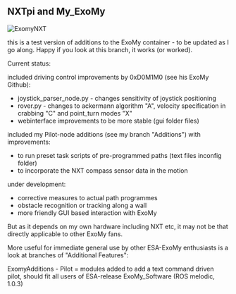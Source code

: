 ## NXTpi and My_ExoMy

![ExomyNXT](https://github.com/pebe-espana/NXTpi/blob/ExoMy/My%20ExoMy_NXT/some_documentation/ExomyNXT.jpg)

this is a test version of additions to the ExoMy container - to be updated as I go along.
Happy if you look at this branch, it works (or worked).

Current status:

included driving control improvements by 0xD0M1M0 (see his ExoMy Github):
- joystick_parser_node.py - changes sensitivity of joystick positioning
- rover.py - changes to ackermann algorithm "A", velocity specification in crabbing "C" and point_turn modes "X"
- webinterface improvements to be more stable (gui folder files)

included my Pilot-node additions (see my branch "Additions") with improvements:
- to run preset task scripts of pre-programmed paths (text files inconfig folder) 
- to incorporate the NXT compass sensor data in the motion

under development:
- corrective measures to actual path programmes
- obstacle recognition or tracking along a wall
- more friendly GUI based interaction with ExoMy 

But as it depends on my own hardware including NXT etc, it may not be that directly applicable to other ExoMy fans.

More useful for immediate general use by other ESA-ExoMy enthusiasts is a look at branches of "Additional Features":

ExomyAdditions - Pilot = modules added to add a text command driven pilot, should fit all users of ESA-release ExoMy_Software (ROS melodic, 1.0.3)



